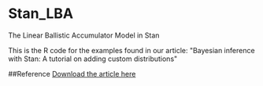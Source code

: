 # Stan_LBA
The Linear Ballistic Accumulator Model in Stan

This is the R code for the examples found in our article: "Bayesian inference with Stan: A tutorial on adding custom distributions"

##Reference
[Download the article here](https://www.researchgate.net/publication/303905613_Bayesian_inference_with_Stan_A_tutorial_on_adding_custom_distributions)
